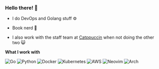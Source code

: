 
<h3> Hello there! 👋 </h3>

<!-- <img src="assets/cat-typing.gif" align="right" width="200px"> -->

- I do DevOps and Golang stuff ⚙️

- Book nerd 📔️ 

- I also work with the staff team at [Catppuccin](https://github.com/catppuccin/) when not doing the other two 😺️

**What I work with**

![Go](https://img.shields.io/badge/-Go-311701?style=for-the-badge&color=1e1e2e&logo=go&logoColor=74c7ec)
![Python](https://img.shields.io/badge/-Python-311701?style=for-the-badge&color=1e1e2e&logo=python&logoColor=f9e2af)
![Docker](https://img.shields.io/badge/-Docker-311701?style=for-the-badge&color=1e1e2e&logo=docker&logoColor=74c7ec)
![Kubernetes](https://img.shields.io/badge/-Kubernetes-311701?style=for-the-badge&color=1e1e2e&logo=kubernetes&logoColor=f9e2af)
![AWS](https://img.shields.io/badge/-AWS-311701?style=for-the-badge&color=1e1e2e&logo=amazonaws&logoColor=f9e2af)
![Neovim](https://img.shields.io/badge/-Neovim-311701?style=for-the-badge&color=1e1e2e&logo=neovim&logoColor=a6e3a1)
![Arch](https://img.shields.io/badge/-Arch%20linux-311701?style=for-the-badge&color=1e1e2e&logo=archlinux&logoColor=89b4fa)


